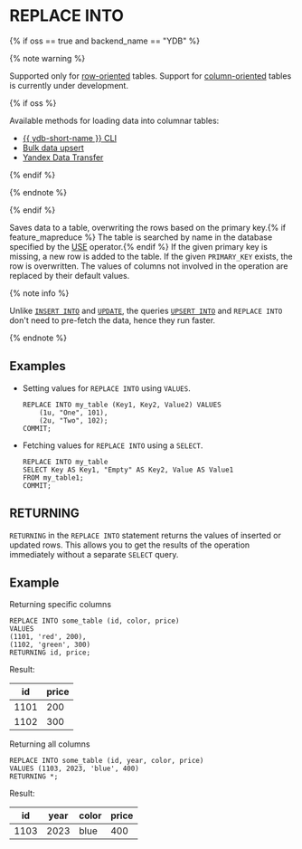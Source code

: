 # REPLACE INTO

{% if oss == true and backend_name == "YDB" %}

{% note warning %}

Supported only for [row-oriented](../../../concepts/datamodel/table.md#row-oriented-tables) tables. Support for [column-oriented](../../../concepts/datamodel/table.md#column-oriented-tables) tables is currently under development.

{% if oss %}

Available methods for loading data into columnar tables:

* [{{ ydb-short-name }} CLI](../../../reference/ydb-cli/export-import/import-file.md)
* [Bulk data upsert](../../../recipes/ydb-sdk/bulk-upsert.md)
* [Yandex Data Transfer](https://yandex.cloud/ru/services/data-transfer)

{% endif %}

{% endnote %}

{% endif %}

Saves data to a table, overwriting the rows based on the primary key.{% if feature_mapreduce %}  The table is searched by name in the database specified by the [USE](use.md) operator.{% endif %} If the given primary key is missing, a new row is added to the table. If the given `PRIMARY_KEY` exists, the row is overwritten. The values of columns not involved in the operation are replaced by their default values.

{% note info %}

Unlike [`INSERT INTO`](insert_into.md) and [`UPDATE`](update.md), the queries [`UPSERT INTO`](upsert_into.md) and `REPLACE INTO` don't need to pre-fetch the data, hence they run faster.

{% endnote %}

## Examples

* Setting values for `REPLACE INTO` using `VALUES`.

  ```yql
  REPLACE INTO my_table (Key1, Key2, Value2) VALUES
      (1u, "One", 101),
      (2u, "Two", 102);
  COMMIT;
  ```

* Fetching values for `REPLACE INTO` using a `SELECT`.

  ```yql
  REPLACE INTO my_table
  SELECT Key AS Key1, "Empty" AS Key2, Value AS Value1
  FROM my_table1;
  COMMIT;
  ```

## RETURNING

`RETURNING` in the `REPLACE INTO` statement returns the values of inserted or updated rows. This allows you to get the results of the operation immediately without a separate `SELECT` query.

## Example

Returning specific columns

```
REPLACE INTO some_table (id, color, price)
VALUES
(1101, 'red', 200),
(1102, 'green', 300)
RETURNING id, price;
```

Result:

|id|price|
|-|-|
|1101|200|
|1102|300|

Returning all columns

```
REPLACE INTO some_table (id, year, color, price)
VALUES (1103, 2023, 'blue', 400)
RETURNING *;
```

Result:

|id|year|color|price|
|-|-|-|-|
|1103|2023|blue|400|
